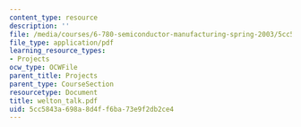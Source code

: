 ```yaml
---
content_type: resource
description: ''
file: /media/courses/6-780-semiconductor-manufacturing-spring-2003/5cc5843a698a8d4ff6ba73e9f2db2ce4_welton_talk.pdf
file_type: application/pdf
learning_resource_types:
- Projects
ocw_type: OCWFile
parent_title: Projects
parent_type: CourseSection
resourcetype: Document
title: welton_talk.pdf
uid: 5cc5843a-698a-8d4f-f6ba-73e9f2db2ce4
---
```

